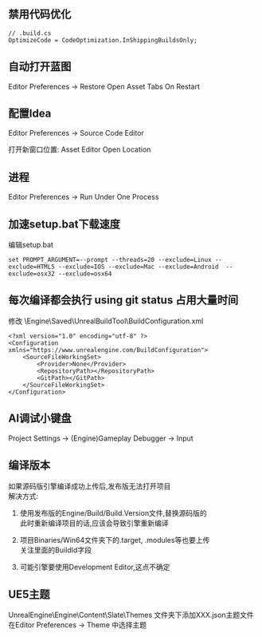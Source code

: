 ## 禁用代码优化
```
// .build.cs
OptimizeCode = CodeOptimization.InShippingBuildsOnly;
```

## 自动打开蓝图
Editor Preferences -> Restore Open Asset Tabs On Restart  

## 配置Idea
Editor Preferences -> Source Code Editor  

打开新窗口位置: Asset Editor Open Location  

## 进程
Editor Preferences -> Run Under One Process  

## 加速setup.bat下载速度
编辑setup.bat  
```
set PROMPT_ARGUMENT=--prompt --threads=20 --exclude=Linux --exclude=HTML5 --exclude=IOS --exclude=Mac --exclude=Android  --exclude=osx32 --exclude=osx64
```

## 每次编译都会执行 using git status 占用大量时间
修改 \Engine\Saved\UnrealBuildTool\BuildConfiguration.xml

```
<?xml version="1.0" encoding="utf-8" ?>
<Configuration xmlns="https://www.unrealengine.com/BuildConfiguration">
    <SourceFileWorkingSet>
        <Provider>None</Provider> 
        <RepositoryPath></RepositoryPath> 
        <GitPath></GitPath> 
    </SourceFileWorkingSet>
</Configuration>

```

## AI调试小键盘
Project Settings -> (Engine)Gameplay Debugger -> Input  

## 编译版本
如果源码版引擎编译成功上传后,发布版无法打开项目  
解决方式:  
1. 使用发布版的Engine/Build/Build.Version文件,替换源码版的  
   此时重新编译项目的话,应该会导致引擎重新编译  

2. 项目Binaries/Win64文件夹下的.target, .modules等也要上传  
   关注里面的BuildId字段

3. 可能引擎要使用Development Editor,这点不确定  

## UE5主题
UnrealEngine\Engine\Content\Slate\Themes 文件夹下添加XXX.json主题文件  
在Editor Preferences -> Theme 中选择主题  

